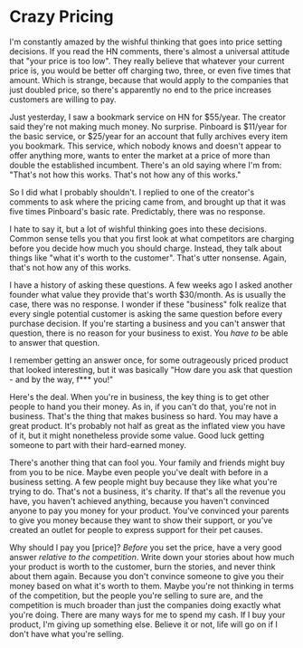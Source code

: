 # Crazy Pricing

I'm constantly amazed by the wishful thinking that goes into price setting decisions. If you read the HN comments, there's almost a universal attitude that "your price is too low". They really believe that whatever your current price is, you would be better off charging two, three, or even five times that amount. Which is strange, because that would apply to the companies that just doubled price, so there's apparently no end to the price increases customers are willing to pay.

Just yesterday, I saw a bookmark service on HN for $55/year. The creator said they're not making much money. No surprise. Pinboard is $11/year for the basic service, or $25/year for an account that fully archives every item you bookmark. This service, which nobody knows and doesn't appear to offer anything more, wants to enter the market at a price of more than double the established incumbent. There's an old saying where I'm from: "That's not how this works. That's not how any of this works."

So I did what I probably shouldn't. I replied to one of the creator's comments to ask where the pricing came from, and brought up that it was five times Pinboard's basic rate. Predictably, there was no response.

I hate to say it, but a lot of wishful thinking goes into these decisions. Common sense tells you that you first look at what competitors are charging before you decide how much you should charge. Instead, they talk about things like "what it's worth to the customer". That's utter nonsense. Again, that's not how any of this works.

I have a history of asking these questions. A few weeks ago I asked another founder what value they provide that's worth $30/month. As is usually the case, there was no response. I wonder if these "business" folk realize that every single potential customer is asking the same question before every purchase decision. If you're starting a business and you can't answer that question, there is no reason for your business to exist. You *have to* be able to answer that question.

I remember getting an answer once, for some outrageously priced product that looked interesting, but it was basically "How dare you ask that question - and by the way, f*** you!"

Here's the deal. When you're in business, the key thing is to get other people to hand you their money. As in, if you can't do that, you're not in business. That's the thing that makes business so hard. You may have a great product. It's probably not half as great as the inflated view you have of it, but it might nonetheless provide some value. Good luck getting someone to part with their hard-earned money.

There's another thing that can fool you. Your family and friends might buy from you to be nice. Maybe even people you've dealt with before in a business setting. A few people might buy because they like what you're trying to do. That's not a business, it's charity. If that's all the revenue you have, you haven't achieved anything, because you haven't convinced anyone to pay you money for your product. You've convinced your parents to give you money because they want to show their support, or you've created an outlet for people to express support for their pet causes.

Why should I pay you [price]? *Before* you set the price, have a very good answer *relative to the competition*. Write down your stories about how much your product is worth to the customer, burn the stories, and never think about them again. Because you don't convince someone to give you their money based on what it's worth to them. Maybe you're not thinking in terms of the competition, but the people you're selling to sure are, and the competition is much broader than just the companies doing exactly what you're doing. There are many ways for me to spend my cash. If I buy your product, I'm giving up something else. Believe it or not, life will go on if I don't have what you're selling.
